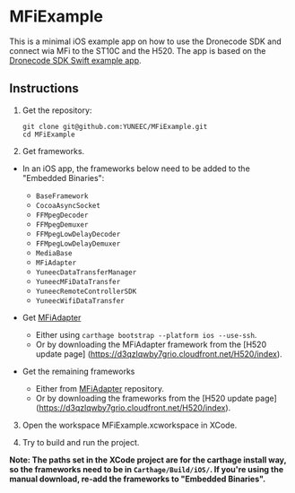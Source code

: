 # MFiExample

This is a minimal iOS example app on how to use the Dronecode SDK and connect wia MFi to the ST10C and the H520.
The app is based on the [Dronecode SDK Swift example app](https://github.com/Dronecode/DronecodeSDK-Swift-Example). 

## Instructions

1. Get the repository:
   ```
   git clone git@github.com:YUNEEC/MFiExample.git
   cd MFiExample
   ```

2. Get frameworks.    
   
* In an iOS app, the frameworks below need to be added to the "Embedded Binaries":

   - `BaseFramework`
   - `CocoaAsyncSocket`
   - `FFMpegDecoder`
   - `FFMpegDemuxer`
   - `FFMpegLowDelayDecoder`
   - `FFMpegLowDelayDemuxer`
   - `MediaBase`
   - `MFiAdapter`
   - `YuneecDataTransferManager`
   - `YuneecMFiDataTransfer`
   - `YuneecRemoteControllerSDK`
   - `YuneecWifiDataTransfer`
   
 * Get [MFiAdapter](https://github.com/YUNEEC/Yuneec-MFiAdapter/) 
   - Either using `carthage bootstrap --platform ios --use-ssh`.
   - Or by downloading the MFiAdapter framework from the [H520 update page] (https://d3qzlqwby7grio.cloudfront.net/H520/index).     
     
 * Get the remaining frameworks
   - Either from [MFiAdapter](https://github.com/YUNEEC/Yuneec-MFiAdapter/) repository.
   - Or by downloading the frameworks from the [H520 update page] (https://d3qzlqwby7grio.cloudfront.net/H520/index).

3. Open the workspace MFiExample.xcworkspace in XCode.

4. Try to build and run the project.

**Note: The paths set in the XCode project are for the carthage install way, so the frameworks need to be in `Carthage/Build/iOS/`. If you're using the manual download, re-add the frameworks to "Embedded Binaries".**
